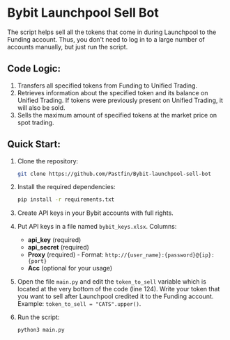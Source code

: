 # Bybit Launchpool Sell Bot

The script helps sell all the tokens that come in during Launchpool to the Funding account. Thus, you don't need to log in to a large number of accounts manually, but just run the script.
## Code Logic:

1. Transfers all specified tokens from Funding to Unified Trading.
2. Retrieves information about the specified token and its balance on Unified Trading. If tokens were previously present on Unified Trading, it will also be sold.
3. Sells the maximum amount of specified tokens at the market price on spot trading.

## Quick Start:

1. Clone the repository:

   ```bash
   git clone https://github.com/Pastfin/Bybit-launchpool-sell-bot
   ```

2. Install the required dependencies:

   ```bash
   pip install -r requirements.txt
   ```

3. Create API keys in your Bybit accounts with full rights.

4. Put API keys in a file named `bybit_keys.xlsx`. Columns:

   - **api_key** (required)
   - **api_secret** (required)
   - **Proxy** (required) - Format: `http://{user_name}:{password}@{ip}:{port}`
   - **Acc** (optional for your usage)

5. Open the file `main.py` and edit the `token_to_sell` variable which is located at the very bottom of the code (line 124). Write your token that you want to sell after Launchpool credited it to the Funding account. Example: `token_to_sell = "CATS".upper()`.

6. Run the script:

   ```bash
   python3 main.py
   ```
